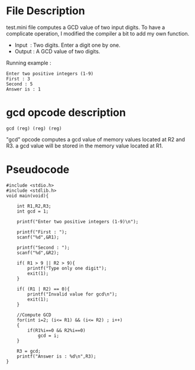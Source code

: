 # File Description
test.mini file computes a GCD value of two input digits.
To have a complicate operation, I modified the compiler a bit to add my own function.

- Input  : Two digits. Enter a digit one by one.
- Output : A GCD value of two digits.

Running example : 

	Enter two positive integers (1-9) 
	First : 3
	Second : 5
	Answer is : 1


# gcd opcode description
	
	gcd (reg) (reg) (reg)

"gcd" opcode computes a gcd value of memory values located at R2 and R3.
a gcd value will be stored in the memory value located at R1.
 

# Pseudocode

	#include <stdio.h>
    #include <stdlib.h>
	void main(void){

		int R1,R2,R3;
		int gcd = 1;

		printf("Enter two positive integers (1-9)\n");

		printf("First : ");
		scanf("%d",&R1);

		printf("Second : ");
		scanf("%d",&R2);

		if( R1 > 9 || R2 > 9){
			printf("Type only one digit"); 	
			exit(1);
		}

		if( (R1 | R2) == 0){
			printf("Invalid value for gcd\n");
			exit(1);
	    }
	    
	    //Compute GCD
	    for(int i=2; (i<= R1) && (i<= R2) ; i++)
	    {        
			if(R1%i==0 && R2%i==0)
		   		gcd = i;		   	
	    }    

		R3 = gcd;
		printf("Answer is : %d\n",R3); 
	}
  